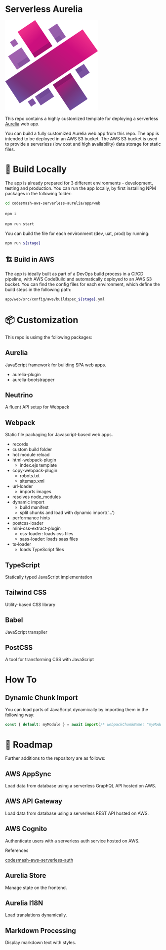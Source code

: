 # Serverless Aurelia

![Aurelia](https://github.com/immmersive/codesmash-aws-serverless-aurelia/blob/main/app/web/src/resources/images/aurelia.png)

This repo contains a highly customized template for deploying a serverless [Aurelia](https://aurelia.io/) web app. 

You can build a fully customized Aurelia web app from this repo. The app is intended to be deployed in an AWS S3 bucket. The AWS S3 bucket is used to provide a serverless (low cost and high availability) data storage for static files.

# 🔨 Build Locally

The app is already prepared for 3 different environments - development, testing and production. You can run the app locally, by first installing NPM packages in the following folder:

```bash
cd codesmash-aws-serverless-aurelia/app/web

npm i

npm run start  
```

You can build the file for each environment (dev, uat, prod) by running:

```bash
npm run ${stage}  
```

## 🏗️ Build in AWS

The app is ideally built as part of a DevOps build process in a CI/CD pipeline, with AWS CodeBuild and automatically deployed to an AWS S3 bucket. You can find the config files for each environment, which define the build steps in the following path:

```bash
app/web/src/config/aws/buildspec_${stage}.yml
```

# 📦 Customization

This repo is usimg the following packages:

## Aurelia

JavaScript framework for building SPA web apps.

- aurelia-plugin
- aurelia-bootstrapper

## Neutrino 

A fluent API setup for Webpack

## Webpack

Static file packaging for Javascript-based web apps.

- records
- custom build folder
- hot module reload
- html-webpack-plugin
  - index.ejs template
- copy-webpack-plugin
  - robots.txt
  - sitemap.xml
- url-loader
  - imports images
- resolves node_modules
- dynamic import
  - build manifest
  - split chunks and load with dynamic import('...')
- performance hints
- postcss-loader
- mini-css-extract-plugin
  - css-loader: loads css files
  - sass-loader: loads saas files
- ts-loader
  - loads TypeScript files

## TypeScript

Statically typed JavaScript implementation

## Tailwind CSS

Utility-based CSS library

## Babel

JavaScript transpiler

## PostCSS

A tool for transforming CSS with JavaScript

# How To

## Dynamic Chunk Import

You can load parts of JavaScript dynamically by importing them in the following way:

```javascript
const { default: myModule } = await import(/* webpackChunkName: "myModule" */ '../myModule');  
```

# 🚧 Roadmap

Further additions to the repository are as follows:

## AWS AppSync

Load data from database using a serverless GraphQL API hosted on AWS.

## AWS API Gateway

Load data from database using a serverless REST API hosted on AWS.

## AWS Cognito

Authenticate users with a serverless auth service hosted on AWS.

References

[codesmash-aws-serverless-auth](https://github.com/immmersive/codesmash-aws-serverless-auth)

## Aurelia Store

Manage state on the frontend.

## Aurelia I18N

Load translations dynamically.

## Markdown Processing

Display markdown text with styles.
